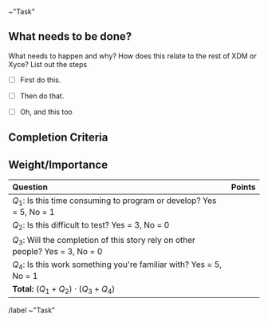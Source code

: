 ~"Task"
<!-- This template is based similar ones found in EMPIRE, written by Jason M. Gates -->

## What needs to be done?

What needs to happen and why?
How does this relate to the rest of XDM or Xyce?
List out the steps

* [  ] First do this.
* [  ] Then do that.
* [  ] Oh, and this too


## Completion Criteria

<!-- What must we demonstrate to call this work complete? -->
<!-- Is there a due date? -->
<!-- Is this associated with another issue or Milestone? -->


## Weight/Importance

| Question                                                                           | Points |
|:---------------------------------------------------------------------------------- |:------:|
| $`Q_1`$:  Is this time consuming to program or develop?  Yes = 5, No = 1           |        |
| $`Q_2`$:  Is this difficult to test?  Yes = 3, No = 0                              |        |
| $`Q_3`$:  Will the completion of this story rely on other people?  Yes = 3, No = 0 |        |
| $`Q_4`$:  Is this work something you're familiar with?  Yes = 5, No = 1            |        |
| **Total:**  $`(Q_1 + Q_2) \cdot (Q_3 + Q_4)`$                                      |        |

/label ~"Task"
